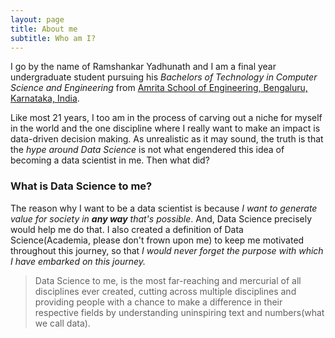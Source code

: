 ```yaml
---
layout: page
title: About me
subtitle: Who am I?
---
```


I go by the name of Ramshankar Yadhunath and I am a final year undergraduate student pursuing his *Bachelors of Technology in Computer Science and Engineering* from [Amrita School of Engineering, Bengaluru, Karnataka, India](https://www.amrita.edu/campus/bengaluru).

Like most 21 years, I too am in the process of carving out a niche for myself in the world and the one discipline where I really want to make an impact is data-driven decision making. As unrealistic as it may sound, the truth is that the *hype around Data Science* is not what engendered this idea of becoming a data scientist in me. Then what did?

### What is Data Science to me?

The reason why I want to be a data scientist is because *I want to generate value for society in **any way** that's possible*. And, Data Science precisely would help me do that. I also created a definition of Data Science(Academia, please don't frown upon me) to keep me motivated throughout this journey, so that *I would never forget the purpose with which I have embarked on this journey.* 

> Data Science to me, is the most far-reaching and mercurial of all disciplines ever created, cutting across multiple disciplines and providing people with a chance to make a difference in their respective fields by understanding uninspiring text and numbers(what we call data).  
